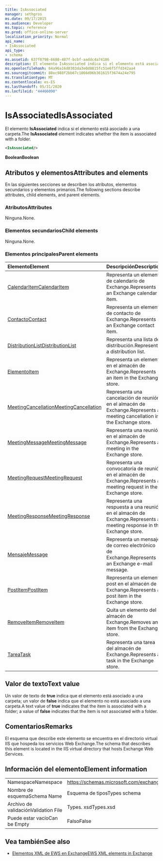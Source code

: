 ```yaml
---
title: IsAssociated
manager: sethgros
ms.date: 09/17/2015
ms.audience: Developer
ms.topic: reference
ms.prod: office-online-server
localization_priority: Normal
api_name:
- IsAssociated
api_type:
- schema
ms.assetid: 637f0798-6680-487f-bcbf-aaddc4a74186
description: El elemento IsAssociated indica si el elemento está asociado a una carpeta.
ms.openlocfilehash: 64a96a16d0303da3e0d8815fc51e6f5ffd342aa4
ms.sourcegitcommit: 88ec988f2bb67c1866d06b361615f3674a24e795
ms.translationtype: MT
ms.contentlocale: es-ES
ms.lasthandoff: 05/31/2020
ms.locfileid: "44466090"
---
```

# <a name="isassociated"></a><span data-ttu-id="9b6f3-103">IsAssociated</span><span class="sxs-lookup"><span data-stu-id="9b6f3-103">IsAssociated</span></span>

<span data-ttu-id="9b6f3-104">El elemento **IsAssociated** indica si el elemento está asociado a una carpeta.</span><span class="sxs-lookup"><span data-stu-id="9b6f3-104">The **IsAssociated** element indicates whether the item is associated with a folder.</span></span> 
  
```XML
<IsAssociated/>
```

 <span data-ttu-id="9b6f3-105">**Boolean**</span><span class="sxs-lookup"><span data-stu-id="9b6f3-105">**Boolean**</span></span>
## <a name="attributes-and-elements"></a><span data-ttu-id="9b6f3-106">Atributos y elementos</span><span class="sxs-lookup"><span data-stu-id="9b6f3-106">Attributes and elements</span></span>

<span data-ttu-id="9b6f3-107">En las siguientes secciones se describen los atributos, elementos secundarios y elementos primarios.</span><span class="sxs-lookup"><span data-stu-id="9b6f3-107">The following sections describe attributes, child elements, and parent elements.</span></span>
  
### <a name="attributes"></a><span data-ttu-id="9b6f3-108">Atributos</span><span class="sxs-lookup"><span data-stu-id="9b6f3-108">Attributes</span></span>

<span data-ttu-id="9b6f3-109">Ninguna.</span><span class="sxs-lookup"><span data-stu-id="9b6f3-109">None.</span></span>
  
### <a name="child-elements"></a><span data-ttu-id="9b6f3-110">Elementos secundarios</span><span class="sxs-lookup"><span data-stu-id="9b6f3-110">Child elements</span></span>

<span data-ttu-id="9b6f3-111">Ninguna.</span><span class="sxs-lookup"><span data-stu-id="9b6f3-111">None.</span></span>
  
### <a name="parent-elements"></a><span data-ttu-id="9b6f3-112">Elementos principales</span><span class="sxs-lookup"><span data-stu-id="9b6f3-112">Parent elements</span></span>

|<span data-ttu-id="9b6f3-113">**Elemento**</span><span class="sxs-lookup"><span data-stu-id="9b6f3-113">**Element**</span></span>|<span data-ttu-id="9b6f3-114">**Descripción**</span><span class="sxs-lookup"><span data-stu-id="9b6f3-114">**Description**</span></span>|
|:-----|:-----|
|[<span data-ttu-id="9b6f3-115">CalendarItem</span><span class="sxs-lookup"><span data-stu-id="9b6f3-115">CalendarItem</span></span>](calendaritem.md) <br/> |<span data-ttu-id="9b6f3-116">Representa un elemento de calendario de Exchange.</span><span class="sxs-lookup"><span data-stu-id="9b6f3-116">Represents an Exchange calendar item.</span></span>  <br/> |
|[<span data-ttu-id="9b6f3-117">Contacto</span><span class="sxs-lookup"><span data-stu-id="9b6f3-117">Contact</span></span>](contact.md) <br/> |<span data-ttu-id="9b6f3-118">Representa un elemento de contacto de Exchange.</span><span class="sxs-lookup"><span data-stu-id="9b6f3-118">Represents an Exchange contact item.</span></span>  <br/> |
|[<span data-ttu-id="9b6f3-119">DistributionList</span><span class="sxs-lookup"><span data-stu-id="9b6f3-119">DistributionList</span></span>](distributionlist.md) <br/> |<span data-ttu-id="9b6f3-120">Representa una lista de distribución.</span><span class="sxs-lookup"><span data-stu-id="9b6f3-120">Represents a distribution list.</span></span>  <br/> |
|[<span data-ttu-id="9b6f3-121">Elemento</span><span class="sxs-lookup"><span data-stu-id="9b6f3-121">Item</span></span>](item.md) <br/> |<span data-ttu-id="9b6f3-122">Representa un elemento en el almacén de Exchange.</span><span class="sxs-lookup"><span data-stu-id="9b6f3-122">Represents an item in the Exchange store.</span></span>  <br/> |
|[<span data-ttu-id="9b6f3-123">MeetingCancellation</span><span class="sxs-lookup"><span data-stu-id="9b6f3-123">MeetingCancellation</span></span>](meetingcancellation.md) <br/> |<span data-ttu-id="9b6f3-124">Representa una cancelación de reunión en el almacén de Exchange.</span><span class="sxs-lookup"><span data-stu-id="9b6f3-124">Represents a meeting cancellation in the Exchange store.</span></span>  <br/> |
|[<span data-ttu-id="9b6f3-125">MeetingMessage</span><span class="sxs-lookup"><span data-stu-id="9b6f3-125">MeetingMessage</span></span>](meetingmessage.md) <br/> |<span data-ttu-id="9b6f3-126">Representa una reunión en el almacén de Exchange.</span><span class="sxs-lookup"><span data-stu-id="9b6f3-126">Represents a meeting in the Exchange store.</span></span>  <br/> |
|[<span data-ttu-id="9b6f3-127">MeetingRequest</span><span class="sxs-lookup"><span data-stu-id="9b6f3-127">MeetingRequest</span></span>](meetingrequest.md) <br/> |<span data-ttu-id="9b6f3-128">Representa una convocatoria de reunión en el almacén de Exchange.</span><span class="sxs-lookup"><span data-stu-id="9b6f3-128">Represents a meeting request in the Exchange store.</span></span>  <br/> |
|[<span data-ttu-id="9b6f3-129">MeetingResponse</span><span class="sxs-lookup"><span data-stu-id="9b6f3-129">MeetingResponse</span></span>](meetingresponse.md) <br/> |<span data-ttu-id="9b6f3-130">Representa una respuesta a una reunión en el almacén de Exchange.</span><span class="sxs-lookup"><span data-stu-id="9b6f3-130">Represents a meeting response in the Exchange store.</span></span>  <br/> |
|[<span data-ttu-id="9b6f3-131">Mensaje</span><span class="sxs-lookup"><span data-stu-id="9b6f3-131">Message</span></span>](message-ex15websvcsotherref.md) <br/> |<span data-ttu-id="9b6f3-132">Representa un mensaje de correo electrónico de Exchange.</span><span class="sxs-lookup"><span data-stu-id="9b6f3-132">Represents an Exchange e-mail message.</span></span>  <br/> |
|[<span data-ttu-id="9b6f3-133">PostItem</span><span class="sxs-lookup"><span data-stu-id="9b6f3-133">PostItem</span></span>](postitem.md) <br/> |<span data-ttu-id="9b6f3-134">Representa un elemento post en el almacén de Exchange.</span><span class="sxs-lookup"><span data-stu-id="9b6f3-134">Represents a post item in the Exchange store.</span></span>  <br/> |
|[<span data-ttu-id="9b6f3-135">RemoveItem</span><span class="sxs-lookup"><span data-stu-id="9b6f3-135">RemoveItem</span></span>](removeitem.md) <br/> |<span data-ttu-id="9b6f3-136">Quita un elemento del almacén de Exchange.</span><span class="sxs-lookup"><span data-stu-id="9b6f3-136">Removes an item from the Exchange store.</span></span>  <br/> |
|[<span data-ttu-id="9b6f3-137">Tarea</span><span class="sxs-lookup"><span data-stu-id="9b6f3-137">Task</span></span>](task.md) <br/> |<span data-ttu-id="9b6f3-138">Representa una tarea del almacén de Exchange.</span><span class="sxs-lookup"><span data-stu-id="9b6f3-138">Represents a task in the Exchange store.</span></span>  <br/> |
   
## <a name="text-value"></a><span data-ttu-id="9b6f3-139">Valor de texto</span><span class="sxs-lookup"><span data-stu-id="9b6f3-139">Text value</span></span>

<span data-ttu-id="9b6f3-140">Un valor de texto de **true** indica que el elemento está asociado a una carpeta; un valor de **false** indica que el elemento no está asociado a una carpeta.</span><span class="sxs-lookup"><span data-stu-id="9b6f3-140">A text value of **true** indicates that the item is associated with a folder; a value of **false** indicates that the item is not associated with a folder.</span></span> 
  
## <a name="remarks"></a><span data-ttu-id="9b6f3-141">Comentarios</span><span class="sxs-lookup"><span data-stu-id="9b6f3-141">Remarks</span></span>

<span data-ttu-id="9b6f3-142">El esquema que describe este elemento se encuentra en el directorio virtual IIS que hospeda los servicios Web Exchange.</span><span class="sxs-lookup"><span data-stu-id="9b6f3-142">The schema that describes this element is located in the IIS virtual directory that hosts Exchange Web Services.</span></span>
  
## <a name="element-information"></a><span data-ttu-id="9b6f3-143">Información del elemento</span><span class="sxs-lookup"><span data-stu-id="9b6f3-143">Element information</span></span>

|||
|:-----|:-----|
|<span data-ttu-id="9b6f3-144">Namespace</span><span class="sxs-lookup"><span data-stu-id="9b6f3-144">Namespace</span></span>  <br/> |https://schemas.microsoft.com/exchange/services/2006/types  <br/> |
|<span data-ttu-id="9b6f3-145">Nombre de esquema</span><span class="sxs-lookup"><span data-stu-id="9b6f3-145">Schema Name</span></span>  <br/> |<span data-ttu-id="9b6f3-146">Esquema de tipos</span><span class="sxs-lookup"><span data-stu-id="9b6f3-146">Types schema</span></span>  <br/> |
|<span data-ttu-id="9b6f3-147">Archivo de validación</span><span class="sxs-lookup"><span data-stu-id="9b6f3-147">Validation File</span></span>  <br/> |<span data-ttu-id="9b6f3-148">Types. xsd</span><span class="sxs-lookup"><span data-stu-id="9b6f3-148">Types.xsd</span></span>  <br/> |
|<span data-ttu-id="9b6f3-149">Puede estar vacío</span><span class="sxs-lookup"><span data-stu-id="9b6f3-149">Can be Empty</span></span>  <br/> |<span data-ttu-id="9b6f3-150">Falso</span><span class="sxs-lookup"><span data-stu-id="9b6f3-150">False</span></span>  <br/> |
   
## <a name="see-also"></a><span data-ttu-id="9b6f3-151">Vea también</span><span class="sxs-lookup"><span data-stu-id="9b6f3-151">See also</span></span>



- [<span data-ttu-id="9b6f3-152">Elementos XML de EWS en Exchange</span><span class="sxs-lookup"><span data-stu-id="9b6f3-152">EWS XML elements in Exchange</span></span>](ews-xml-elements-in-exchange.md)

